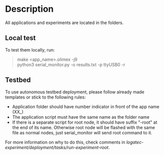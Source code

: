 # Description

All applications and experiments are located in the folders. 

## Local test

To test them locally, run:
> make <app_name>.olimex -j9 \
> python3 serial_monitor.py -o results.txt -p ttyUSB0 -r

## Testbed

To use autonomous testbed deployment, please follow already made templates or stick to the following rules:

* Application folder should have number indicator in front of the app name (XX_)
* The application script must have the same name as the folder name
* If there is a separate script for root node, it should have suffix "-root" at the end of its name. Otherwise root node will be flashed with the same file as normal nodes, just serial_monitor will send root command to it.

For more information on why to do this, check comments in *logatec-experiment/deployment/tasks/run-experiment-root*.
